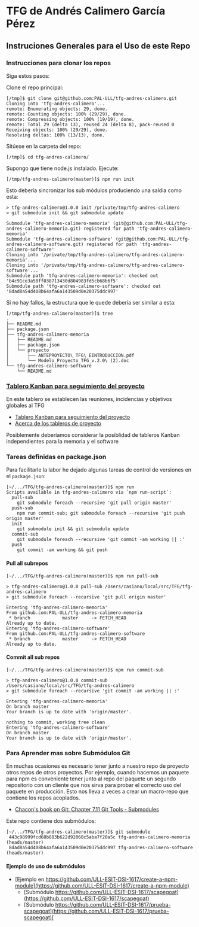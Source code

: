 # TFG de Andrés Calimero García Pérez

## Instruciones Generales para el Uso de este Repo

### Instrucciones para clonar los repos

Siga estos pasos:

Clone el repo principal:

```
[/tmp]$ git clone git@github.com:PAL-ULL/tfg-andres-calimero.git
Cloning into 'tfg-andres-calimero'...
remote: Enumerating objects: 29, done.
remote: Counting objects: 100% (29/29), done.
remote: Compressing objects: 100% (19/19), done.
remote: Total 29 (delta 13), reused 24 (delta 8), pack-reused 0
Receiving objects: 100% (29/29), done.
Resolving deltas: 100% (13/13), done.
```

Sitúese en la carpeta del repo:

```
[/tmp]$ cd tfg-andres-calimero/
```

Supongo que tiene node.js instalado. Ejecute:

```
[/tmp/tfg-andres-calimero(master)]$ npm run init
```
Esto debería sincronizar los sub módulos produciendo una saldia como esta:

```
> tfg-andres-calimero@1.0.0 init /private/tmp/tfg-andres-calimero
> git submodule init && git submodule update

Submodule 'tfg-andres-calimero-memoria' (git@github.com:PAL-ULL/tfg-andres-calimero-memoria.git) registered for path 'tfg-andres-calimero-memoria'
Submodule 'tfg-andres-calimero-software' (git@github.com:PAL-ULL/tfg-andres-calimero-software.git) registered for path 'tfg-andres-calimero-software'
Cloning into '/private/tmp/tfg-andres-calimero/tfg-andres-calimero-memoria'...
Cloning into '/private/tmp/tfg-andres-calimero/tfg-andres-calimero-software'...
Submodule path 'tfg-andres-calimero-memoria': checked out 'b4c91ce3a50ff038713430d804983fd5cb68b6f5'
Submodule path 'tfg-andres-calimero-software': checked out '8dad8a54d408b64afa6a143509d0e20375ddc997'
```

Si no hay fallos, la estructura que le quede debería ser similar a esta:

```
[/tmp/tfg-andres-calimero(master)]$ tree
.
├── README.md
├── package.json
├── tfg-andres-calimero-memoria
│   ├── README.md
│   ├── package.json
│   └── proyecto
│       ├── ANTEPROYECTO\ TFG\ EINTRODUCCION.pdf
│       └── Modelo_Proyecto_TFG_v.2.0\ (2).doc
└── tfg-andres-calimero-software
    └── README.md
```

### [Tablero Kanban para seguimiento del proyecto](https://github.com/PAL-ULL/tfg-andres-calimero-memoria/projects/1) 

En este tablero se establecen las reuniones, incidencias y objetivos globales al TFG

* [Tablero Kanban para seguimiento del proyecto](https://github.com/PAL-ULL/tfg-andres-calimero/projects/1) 
* [Acerca de los tableros de proyecto](https://help.github.com/es/github/managing-your-work-on-github/about-project-boards)

Posiblemente deberíamos considerar la posiblidad de tableros Kanban independientes para la memoria y el software

### Tareas definidas en package.json

Para facilitarle la labor he dejado algunas tareas de control de versiones en el `package.json`:

```
[~/.../TFG/tfg-andres-calimero(master)]$ npm run
Scripts available in tfg-andres-calimero via `npm run-script`:
  pull-sub
    git submodule foreach --recursive 'git pull origin master'
  push-sub
    npm run commit-sub; git submodule foreach --recursive 'git push origin master'
  init
    git submodule init && git submodule update
  commit-sub
    git submodule foreach --recursive 'git commit -am working || :'
  push
    git commit -am working && git push
```

#### Pull all subrepos

```
[~/.../TFG/tfg-andres-calimero(master)]$ npm run pull-sub

> tfg-andres-calimero@1.0.0 pull-sub /Users/casiano/local/src/TFG/tfg-andres-calimero
> git submodule foreach --recursive 'git pull origin master'

Entering 'tfg-andres-calimero-memoria'
From github.com:PAL-ULL/tfg-andres-calimero-memoria
 * branch            master     -> FETCH_HEAD
Already up to date.
Entering 'tfg-andres-calimero-software'
From github.com:PAL-ULL/tfg-andres-calimero-software
 * branch            master     -> FETCH_HEAD
Already up to date.
```

#### Commit all sub repos

```
[~/.../TFG/tfg-andres-calimero(master)]$ npm run commit-sub

> tfg-andres-calimero@1.0.0 commit-sub /Users/casiano/local/src/TFG/tfg-andres-calimero
> git submodule foreach --recursive 'git commit -am working || :'

Entering 'tfg-andres-calimero-memoria'
On branch master
Your branch is up to date with 'origin/master'.

nothing to commit, working tree clean
Entering 'tfg-andres-calimero-software'
On branch master
Your branch is up to date with 'origin/master'.
```

### Para Aprender mas sobre Submódulos Git

En muchas ocasiones es necesario tener junto a nuestro repo de proyecto otros repos de otros proyectos.
Por ejemplo, cuando hacemos un paquete para npm es conveniente tener junto al repo del paquete un segundo 
repositorio con un cliente que nos sirva para probar el correcto uso del paquete en producción. 
Esto nos lleva a veces a crear 
un macro-repo que contiene los  repos acoplados.

* [Chacon's book on Git: Chapter 7.11 Git Tools - Submodules](https://git-scm.com/book/en/v2/Git-Tools-Submodules)

Este repo contiene dos submódulos:

```
[~/.../TFG/tfg-andres-calimero(master)]$ git submodule 
 443c98999fcd68b883b622d92068c5aba7f20a5c tfg-andres-calimero-memoria (heads/master)
 8dad8a54d408b64afa6a143509d0e20375ddc997 tfg-andres-calimero-software (heads/master)
```

#### Ejemplo de uso de submódulos

* [Ejemplo en https://github.com/ULL-ESIT-DSI-1617/create-a-npm-module](https://github.com/ULL-ESIT-DSI-1617/create-a-npm-module)
  - [Submódulo https://github.com/ULL-ESIT-DSI-1617/scapegoat](https://github.com/ULL-ESIT-DSI-1617/scapegoat)
  - [Submódulo https://github.com/ULL-ESIT-DSI-1617/prueba-scapegoat](https://github.com/ULL-ESIT-DSI-1617/prueba-scapegoat)[
